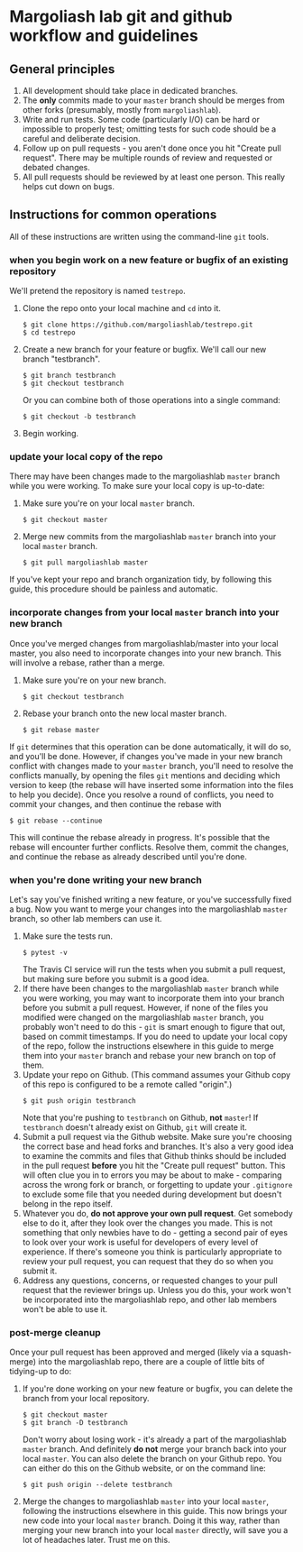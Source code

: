 # Margoliash lab git and github workflow and guidelines

## General principles

1. All development should take place in dedicated branches.
2. The **only** commits made to your `master` branch should be merges from other forks (presumably, mostly from `margoliashlab`).
3. Write and run tests. Some code (particularly I/O) can be hard or impossible to properly test; omitting tests for such code should be a careful and deliberate decision.
4. Follow up on pull requests - you aren't done once you hit "Create pull request". There may be multiple rounds of review and requested or debated changes.
5. All pull requests should be reviewed by at least one person. This really helps cut down on bugs.

## Instructions for common operations

All of these instructions are written using the command-line `git` tools.

### when you begin work on a new feature or bugfix of an existing repository

We'll pretend the repository is named `testrepo`.

1. Clone the repo onto your local machine and `cd` into it.
    ```
    $ git clone https://github.com/margoliashlab/testrepo.git
    $ cd testrepo
    ```
2. Create a new branch for your feature or bugfix. We'll call our new branch "testbranch".
    ```
    $ git branch testbranch
    $ git checkout testbranch
    ```
    Or you can combine both of those operations into a single command:
    ```
    $ git checkout -b testbranch
    ```
3. Begin working.

### update your local copy of the repo

There may have been changes made to the margoliashlab `master` branch while you were working. To make sure your local copy is up-to-date:

1. Make sure you're on your local `master` branch.
    ```
    $ git checkout master
    ```
2. Merge new commits from the margoliashlab `master` branch into your local `master` branch.
    ```
    $ git pull margoliashlab master
    ```

If you've kept your repo and branch organization tidy, by following this guide, this procedure should be painless and automatic.

### incorporate changes from your local `master` branch into your new branch

Once you've merged changes from margoliashlab/master into your local master, you also need to incorporate changes into your new branch. This will involve a rebase, rather than a merge.

1. Make sure you're on your new branch.
    ```
    $ git checkout testbranch
    ```
2. Rebase your branch onto the new local master branch.
    ```
    $ git rebase master
    ```

If `git` determines that this operation can be done automatically, it will do so, and you'll be done. However, if changes you've made in your new branch conflict with changes made to your `master` branch, you'll need to resolve the conflicts manually, by opening the files `git` mentions and deciding which version to keep (the rebase will have inserted some information into the files to help you decide). Once you resolve a round of conflicts, you need to commit your changes, and then continue the rebase with
```
$ git rebase --continue
```
This will continue the rebase already in progress. It's possible that the rebase will encounter further conflicts. Resolve them, commit the changes, and continue the rebase as already described until you're done.

### when you're done writing your new branch

Let's say you've finished writing a new feature, or you've successfully fixed a bug. Now you want to merge your changes into the margoliashlab `master` branch, so other lab members can use it.

1. Make sure the tests run.
    ```
    $ pytest -v
    ```
    The Travis CI service will run the tests when you submit a pull request, but making sure before you submit is a good idea.
2. If there have been changes to the margoliashlab `master` branch while you were working, you may want to incorporate them into your branch before you submit a pull request. However, if none of the files you modified were changed on the margoliashlab `master` branch, you probably won't need to do this - `git` is smart enough to figure that out, based on commit timestamps. If you do need to update your local copy of the repo, follow the instructions elsewhere in this guide to merge them into your `master` branch and rebase your new branch on top of them.
3. Update your repo on Github. (This command assumes your Github copy of this repo is configured to be a remote called "origin".)
    ```
    $ git push origin testbranch
    ```
    Note that you're pushing to `testbranch` on Github, **not** `master`! If `testbranch` doesn't already exist on Github, `git` will create it.
4. Submit a pull request via the Github website. Make sure you're choosing the correct base and head forks and branches. It's also a very good idea to examine the commits and files that Github thinks should be included in the pull request **before** you hit the "Create pull request" button. This will often clue you in to errors you may be about to make - comparing across the wrong fork or branch, or forgetting to update your `.gitignore` to exclude some file that you needed during development but doesn't belong in the repo itself.
5. Whatever you do, **do not approve your own pull request**. Get somebody else to do it, after they look over the changes you made. This is not something that only newbies have to do - getting a second pair of eyes to look over your work is useful for developers of every level of experience. If there's someone you think is particularly appropriate to review your pull request, you can request that they do so when you submit it.
6. Address any questions, concerns, or requested changes to your pull request that the reviewer brings up. Unless you do this, your work won't be incorporated into the margoliashlab repo, and other lab members won't be able to use it.

### post-merge cleanup

Once your pull request has been approved and merged (likely via a squash-merge) into the margoliashlab repo, there are a couple of little bits of tidying-up to do:

1. If you're done working on your new feature or bugfix, you can delete the branch from your local repository.
    ```
    $ git checkout master
    $ git branch -D testbranch
    ```
    Don't worry about losing work - it's already a part of the margoliashlab `master` branch. And definitely **do not** merge your branch back into your local `master`.
    You can also delete the branch on your Github repo. You can either do this on the Github website, or on the command line:
    ```
    $ git push origin --delete testbranch
    ```
2. Merge the changes to margoliashlab `master` into your local `master`, following the instructions elsewhere in this guide. This now brings your new code into your local `master` branch. Doing it this way, rather than merging your new branch into your local `master` directly, will save you a lot of headaches later. Trust me on this.
